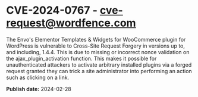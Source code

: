 # CVE-2024-0767 - cve-request@wordfence.com

The Envo's Elementor Templates & Widgets for WooCommerce plugin for WordPress is vulnerable to Cross-Site Request Forgery in versions up to, and including, 1.4.4. This is due to missing or incorrect nonce validation on the ajax_plugin_activation function. This makes it possible for unauthenticated attackers to activate arbitrary installed plugins via a forged request granted they can trick a site administrator into performing an action such as clicking on a link.

**Publish date:** 2024-02-28
